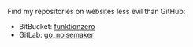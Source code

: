 Find my repositories on websites less evil than GitHub:
- BitBucket: [funktionzero](https://bitbucket.org/funktionzero)
- GitLab: [go_noisemaker](https://gitlab.com/go_noisemaker)
